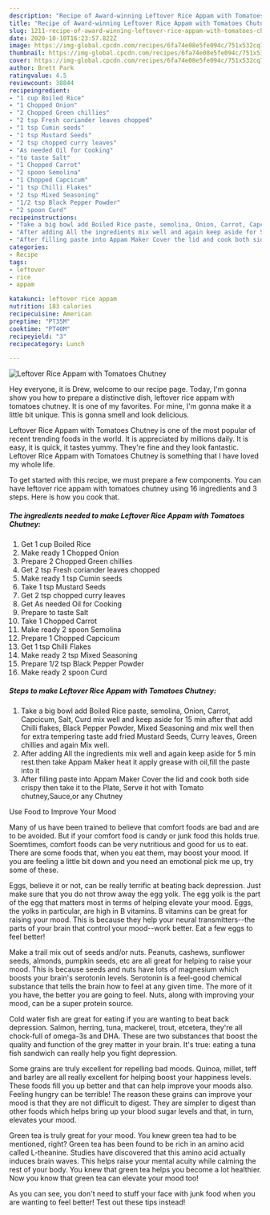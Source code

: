 ```yaml
---
description: "Recipe of Award-winning Leftover Rice Appam with Tomatoes Chutney"
title: "Recipe of Award-winning Leftover Rice Appam with Tomatoes Chutney"
slug: 1211-recipe-of-award-winning-leftover-rice-appam-with-tomatoes-chutney
date: 2020-10-10T16:23:57.822Z
image: https://img-global.cpcdn.com/recipes/6fa74e08e5fe094c/751x532cq70/leftover-rice-appam-with-tomatoes-chutney-recipe-main-photo.jpg
thumbnail: https://img-global.cpcdn.com/recipes/6fa74e08e5fe094c/751x532cq70/leftover-rice-appam-with-tomatoes-chutney-recipe-main-photo.jpg
cover: https://img-global.cpcdn.com/recipes/6fa74e08e5fe094c/751x532cq70/leftover-rice-appam-with-tomatoes-chutney-recipe-main-photo.jpg
author: Brett Park
ratingvalue: 4.5
reviewcount: 38844
recipeingredient:
- "1 cup Boiled Rice"
- "1 Chopped Onion"
- "2 Chopped Green chillies"
- "2 tsp Fresh coriander leaves chopped"
- "1 tsp Cumin seeds"
- "1 tsp Mustard Seeds"
- "2 tsp chopped curry leaves"
- "As needed Oil for Cooking"
- "to taste Salt"
- "1 Chopped Carrot"
- "2 spoon Semolina"
- "1 Chopped Capcicum"
- "1 tsp Chilli Flakes"
- "2 tsp Mixed Seasoning"
- "1/2 tsp Black Pepper Powder"
- "2 spoon Curd"
recipeinstructions:
- "Take a big bowl add Boiled Rice paste, semolina, Onion, Carrot, Capcicum, Salt, Curd mix well and keep aside for 15 min after that add Chilli flakes, Black Pepper Powder, Mixed Seasoning and mix well then for extra tempering taste add fried Mustard Seeds, Curry leaves, Green chillies and again Mix well."
- "After adding All the ingredients mix well and again keep aside for 5 min rest.then take Appam Maker heat it apply grease with oil,fill the paste into it"
- "After filling paste into Appam Maker Cover the lid and cook both side crispy then take it to the Plate, Serve it hot with Tomato chutney,Sauce,or any Chutney"
categories:
- Recipe
tags:
- leftover
- rice
- appam

katakunci: leftover rice appam 
nutrition: 183 calories
recipecuisine: American
preptime: "PT35M"
cooktime: "PT40M"
recipeyield: "3"
recipecategory: Lunch

---
```



![Leftover Rice Appam with Tomatoes Chutney](https://img-global.cpcdn.com/recipes/6fa74e08e5fe094c/751x532cq70/leftover-rice-appam-with-tomatoes-chutney-recipe-main-photo.jpg)

Hey everyone, it is Drew, welcome to our recipe page. Today, I'm gonna show you how to prepare a distinctive dish, leftover rice appam with tomatoes chutney. It is one of my favorites. For mine, I'm gonna make it a little bit unique. This is gonna smell and look delicious.



Leftover Rice Appam with Tomatoes Chutney is one of the most popular of recent trending foods in the world. It is appreciated by millions daily. It is easy, it is quick, it tastes yummy. They're fine and they look fantastic. Leftover Rice Appam with Tomatoes Chutney is something that I have loved my whole life.


To get started with this recipe, we must prepare a few components. You can have leftover rice appam with tomatoes chutney using 16 ingredients and 3 steps. Here is how you cook that.

<!--inarticleads1-->

##### The ingredients needed to make Leftover Rice Appam with Tomatoes Chutney:

1. Get 1 cup Boiled Rice
1. Make ready 1 Chopped Onion
1. Prepare 2 Chopped Green chillies
1. Get 2 tsp Fresh coriander leaves chopped
1. Make ready 1 tsp Cumin seeds
1. Take 1 tsp Mustard Seeds
1. Get 2 tsp chopped curry leaves
1. Get As needed Oil for Cooking
1. Prepare to taste Salt
1. Take 1 Chopped Carrot
1. Make ready 2 spoon Semolina
1. Prepare 1 Chopped Capcicum
1. Get 1 tsp Chilli Flakes
1. Make ready 2 tsp Mixed Seasoning
1. Prepare 1/2 tsp Black Pepper Powder
1. Make ready 2 spoon Curd




<!--inarticleads2-->

##### Steps to make Leftover Rice Appam with Tomatoes Chutney:

1. Take a big bowl add Boiled Rice paste, semolina, Onion, Carrot, Capcicum, Salt, Curd mix well and keep aside for 15 min after that add Chilli flakes, Black Pepper Powder, Mixed Seasoning and mix well then for extra tempering taste add fried Mustard Seeds, Curry leaves, Green chillies and again Mix well.
1. After adding All the ingredients mix well and again keep aside for 5 min rest.then take Appam Maker heat it apply grease with oil,fill the paste into it
1. After filling paste into Appam Maker Cover the lid and cook both side crispy then take it to the Plate, Serve it hot with Tomato chutney,Sauce,or any Chutney




Use Food to Improve Your Mood


Many of us have been trained to believe that comfort foods are bad and are to be avoided. But if your comfort food is candy or junk food this holds true. Soemtimes, comfort foods can be very nutritious and good for us to eat. There are some foods that, when you eat them, may boost your mood. If you are feeling a little bit down and you need an emotional pick me up, try some of these.

Eggs, believe it or not, can be really terrific at beating back depression. Just make sure that you do not throw away the egg yolk. The egg yolk is the part of the egg that matters most in terms of helping elevate your mood. Eggs, the yolks in particular, are high in B vitamins. B vitamins can be great for raising your mood. This is because they help your neural transmitters--the parts of your brain that control your mood--work better. Eat a few eggs to feel better!

Make a trail mix out of seeds and/or nuts. Peanuts, cashews, sunflower seeds, almonds, pumpkin seeds, etc are all great for helping to raise your mood. This is because seeds and nuts have lots of magnesium which boosts your brain's serotonin levels. Serotonin is a feel-good chemical substance that tells the brain how to feel at any given time. The more of it you have, the better you are going to feel. Nuts, along with improving your mood, can be a super protein source.

Cold water fish are great for eating if you are wanting to beat back depression. Salmon, herring, tuna, mackerel, trout, etcetera, they're all chock-full of omega-3s and DHA. These are two substances that boost the quality and function of the grey matter in your brain. It's true: eating a tuna fish sandwich can really help you fight depression. 

Some grains are truly excellent for repelling bad moods. Quinoa, millet, teff and barley are all really excellent for helping boost your happiness levels. These foods fill you up better and that can help improve your moods also. Feeling hungry can be terrible! The reason these grains can improve your mood is that they are not difficult to digest. They are simpler to digest than other foods which helps bring up your blood sugar levels and that, in turn, elevates your mood.

Green tea is truly great for your mood. You knew green tea had to be mentioned, right? Green tea has been found to be rich in an amino acid called L-theanine. Studies have discovered that this amino acid actually induces brain waves. This helps raise your mental acuity while calming the rest of your body. You knew that green tea helps you become a lot healthier. Now you know that green tea can elevate your mood too!

As you can see, you don't need to stuff your face with junk food when you are wanting to feel better! Test out  these tips  instead!

